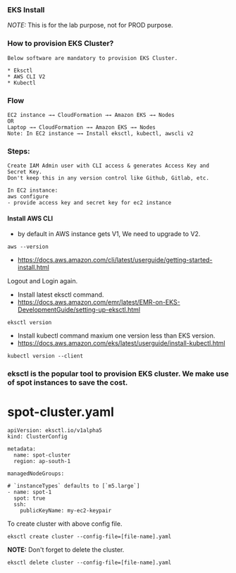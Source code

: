 ### EKS Install
*NOTE:* This is for the lab purpose, not for PROD purpose.

### How to provision EKS Cluster?
```
Below software are mandatory to provision EKS Cluster.

* Eksctl 
* AWS CLI V2
* Kubectl
```

### Flow
```
EC2 instance →→ CloudFormation →→ Amazon EKS →→ Nodes
OR
Laptop →→ CloudFormation →→ Amazon EKS →→ Nodes
Note: In EC2 instance →→ Install eksctl, kubectl, awscli v2
```
### Steps:
```
Create IAM Admin user with CLI access & generates Access Key and Secret Key.
Don't keep this in any version control like Github, Gitlab, etc.

In EC2 instance:
aws configure 
- provide access key and secret key for ec2 instance
```
#### Install AWS CLI
* by default in AWS instance gets V1, We need to upgrade to V2.
```
aws --version
```
* https://docs.aws.amazon.com/cli/latest/userguide/getting-started-install.html

Logout and Login again.
* Install latest eksctl command.
* https://docs.aws.amazon.com/emr/latest/EMR-on-EKS-DevelopmentGuide/setting-up-eksctl.html
```
eksctl version
```
* Install kubectl command maxium one version less than EKS version.
* https://docs.aws.amazon.com/eks/latest/userguide/install-kubectl.html
```
kubectl version --client
```

### eksctl is the popular tool to provision EKS cluster. We make use of spot instances to save the cost.

# spot-cluster.yaml
```
apiVersion: eksctl.io/v1alpha5
kind: ClusterConfig

metadata:
  name: spot-cluster
  region: ap-south-1

managedNodeGroups:

# `instanceTypes` defaults to [`m5.large`]
- name: spot-1
  spot: true
  ssh:
    publicKeyName: my-ec2-keypair
```
To create cluster with above config file.
```
eksctl create cluster --config-file=[file-name].yaml
```
**NOTE:** Don't forget to delete the cluster.
```
eksctl delete cluster --config-file=[file-name].yaml
```